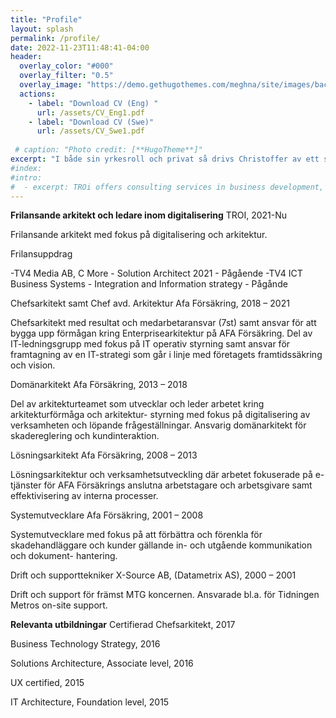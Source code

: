 ```yaml
---
title: "Profile"
layout: splash
permalink: /profile/
date: 2022-11-23T11:48:41-04:00
header:
  overlay_color: "#000"
  overlay_filter: "0.5"
  overlay_image: "https://demo.gethugothemes.com/meghna/site/images/backgrounds/hero-area.jpg"
  actions:
    - label: "Download CV (Eng) "
      url: /assets/CV_Eng1.pdf
    - label: "Download CV (Swe)"
      url: /assets/CV_Swe1.pdf
 
 # caption: "Photo credit: [**HugoTheme**]"
excerpt: "I både sin yrkesroll och privat så drivs Christoffer av ett stort intresse för digitalisering, teknik och effektivisering som gynnar verksamhet, användare, kunder och hans egen vardag."
#index:
#intro: 
#  - excerpt: TROi offers consulting services in business development, digitalization, Enterprise and solution architecture with a focus on customer value, quality and efficiency.
---
```


**Frilansande arkitekt och ledare inom digitalisering**
TROI, 2021-Nu

Frilansande arkitekt med fokus på digitalisering och arkitektur.

Frilansuppdrag

-TV4 Media AB, C More - Solution Architect 2021 - Pågående
-TV4 ICT Business Systems - Integration and Information strategy - Pågånde 

Chefsarkitekt samt Chef avd. Arkitektur
Afa Försäkring, 2018 – 2021

Chefsarkitekt med resultat och medarbetaransvar (7st) samt ansvar för att bygga upp förmågan kring Enterprisearkitektur på AFA Försäkring. Del av IT-ledningsgrupp med fokus på IT operativ styrning samt ansvar för framtagning av en IT-strategi som går i linje med företagets framtidssäkring och vision.

Domänarkitekt
Afa Försäkring, 2013 – 2018

Del av arkitekturteamet som utvecklar och leder arbetet kring arkitekturförmåga och arkitektur- styrning med fokus på digitalisering av verksamheten och löpande frågeställningar. Ansvarig domänarkitekt för skadereglering och kundinteraktion.

Lösningsarkitekt
Afa Försäkring, 2008 – 2013

Lösningsarkitektur och verksamhetsutveckling där arbetet fokuserade på e-tjänster för AFA Försäkrings anslutna arbetstagare och arbetsgivare samt effektivisering av interna processer.

Systemutvecklare
Afa Försäkring, 2001 – 2008

Systemutvecklare med fokus på att förbättra och förenkla för skadehandläggare och kunder gällande in- och utgående kommunikation och dokument- hantering.

Drift och supporttekniker
X-Source AB, (Datametrix AS), 2000 – 2001

Drift och support för främst MTG koncernen. Ansvarade bl.a. för Tidningen Metros on-site support.

**Relevanta utbildningar**
Certifierad Chefsarkitekt,  2017

Business Technology Strategy, 2016

Solutions Architecture, Associate level, 2016

UX certified, 2015

IT Architecture, Foundation level, 2015 




